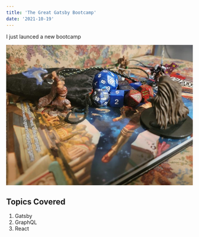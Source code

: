 ```yaml
---
title: 'The Great Gatsby Bootcamp'
date: '2021-10-19'
---
```


I just launced a new bootcamp

![Tabletop Game](./picture.jpg)

## Topics Covered

1. Gatsby
2. GraphQL
3. React